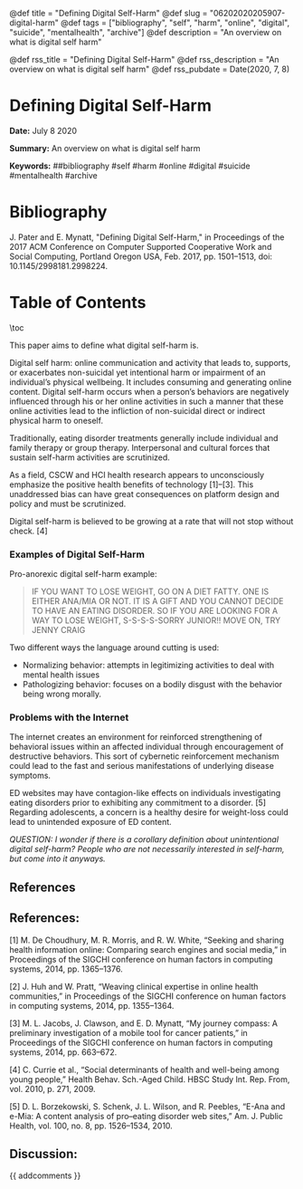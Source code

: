 @def title = "Defining Digital Self-Harm"
@def slug = "06202020205907-digital-harm"
@def tags = ["bibliography", "self", "harm", "online", "digital", "suicide", "mentalhealth", "archive"]
@def description = "An overview on what is digital self harm"

@def rss_title = "Defining Digital Self-Harm"
@def rss_description = "An overview on what is digital self harm"
@def rss_pubdate = Date(2020, 7, 8)


Defining Digital Self-Harm
=========

**Date:** July 8 2020

**Summary:** An overview on what is digital self harm

**Keywords:** ##bibliography #self #harm #online #digital #suicide #mentalhealth #archive

Bibliography
==========

J. Pater and E. Mynatt, "Defining Digital Self-Harm," in Proceedings of the 2017 ACM Conference on Computer Supported Cooperative Work and Social Computing, Portland Oregon USA, Feb. 2017, pp. 1501–1513, doi: 10.1145/2998181.2998224.

Table of Contents
=========

\toc

This paper aims to define what digital self-harm is.

Digital self harm: online communication and activity that leads to, supports, or exacerbates non-suicidal yet intentional harm or impairment of an individual’s physical wellbeing.  It includes consuming and generating online content.  Digital self-harm occurs when a person’s behaviors are negatively influenced through his or her online activities in such a manner that these online activities lead to the infliction of non-suicidal direct or indirect physical harm to oneself. 

Traditionally, eating disorder treatments generally include individual and family therapy or group therapy. Interpersonal and cultural forces that sustain self-harm activities are scrutinized.

As a field, CSCW and HCI health research appears to unconsciously emphasize the positive health benefits of technology [1]–[3].  This unaddressed bias can have great consequences on platform design and policy and must be scrutinized.

Digital self-harm is believed to be growing at a rate that will not stop without check. [4]

### Examples of Digital Self-Harm

Pro-anorexic digital self-harm example:

> IF YOU WANT TO LOSE WEIGHT, GO ON A DIET FATTY.  ONE IS EITHER ANA/MIA OR NOT. IT IS A GIFT AND YOU CANNOT DECIDE TO HAVE AN EATING DISORDER. SO IF YOU ARE LOOKING FOR A WAY TO LOSE WEIGHT, S-S-S-S-SORRY JUNIOR!! MOVE ON, TRY JENNY CRAIG


Two different ways the language around cutting is used:

  * Normalizing behavior: attempts in legitimizing activities to deal with mental health issues
  * Pathologizing behavior: focuses on a bodily disgust with the behavior being wrong morally.

### Problems with the Internet

The internet creates an environment for reinforced strengthening of behavioral issues within an affected individual through encouragement of destructive behaviors. This sort of cybernetic reinforcement mechanism could lead to the fast and serious manifestations of underlying disease symptoms.

ED websites may have contagion-like effects on individuals investigating eating disorders prior to exhibiting any commitment to a disorder. [5] Regarding adolescents, a concern is a healthy desire for weight-loss could lead to unintended exposure of ED content.

*QUESTION: I wonder if there is a corollary definition about unintentional digital self-harm? People who are not necessarily interested in self-harm, but come into it anyways.*

## References

## References:

[1] M. De Choudhury, M. R. Morris, and R. W. White, “Seeking and sharing health information online: Comparing search engines and social media,” in Proceedings of the SIGCHI conference on human factors in computing systems, 2014, pp. 1365–1376.

[2] J. Huh and W. Pratt, “Weaving clinical expertise in online health communities,” in Proceedings of the SIGCHI conference on human factors in computing systems, 2014, pp. 1355–1364.

[3] M. L. Jacobs, J. Clawson, and E. D. Mynatt, “My journey compass: A preliminary investigation of a mobile tool for cancer patients,” in Proceedings of the SIGCHI conference on human factors in computing systems, 2014, pp. 663–672.

[4] C. Currie et al., “Social determinants of health and well-being among young people,” Health Behav. Sch.-Aged Child. HBSC Study Int. Rep. From, vol. 2010, p. 271, 2009.

[5] D. L. Borzekowski, S. Schenk, J. L. Wilson, and R. Peebles, “E-Ana and e-Mia: A content analysis of pro–eating disorder web sites,” Am. J. Public Health, vol. 100, no. 8, pp. 1526–1534, 2010.
## Discussion: 

{{ addcomments }}
